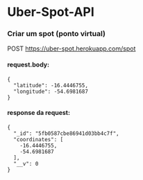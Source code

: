 # Uber-Spot-API


### Criar um spot (ponto virtual)

POST https://uber-spot.herokuapp.com/spot

#### request.body: 

    {
      "latitude": -16.4446755,
      "longitude": -54.6981687
    }
    
#### response da request: 

    {
      "_id": "5fb0587cbe86941d03bb4c7f",
      "coordinates": [
        -16.4446755,
        -54.6981687
      ],
      "__v": 0
    }


